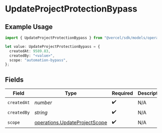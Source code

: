 # UpdateProjectProtectionBypass

## Example Usage

```typescript
import { UpdateProjectProtectionBypass } from "@vercel/sdk/models/operations";

let value: UpdateProjectProtectionBypass = {
  createdAt: 9589.83,
  createdBy: "<value>",
  scope: "automation-bypass",
};
```

## Fields

| Field                                                                          | Type                                                                           | Required                                                                       | Description                                                                    |
| ------------------------------------------------------------------------------ | ------------------------------------------------------------------------------ | ------------------------------------------------------------------------------ | ------------------------------------------------------------------------------ |
| `createdAt`                                                                    | *number*                                                                       | :heavy_check_mark:                                                             | N/A                                                                            |
| `createdBy`                                                                    | *string*                                                                       | :heavy_check_mark:                                                             | N/A                                                                            |
| `scope`                                                                        | [operations.UpdateProjectScope](../../models/operations/updateprojectscope.md) | :heavy_check_mark:                                                             | N/A                                                                            |